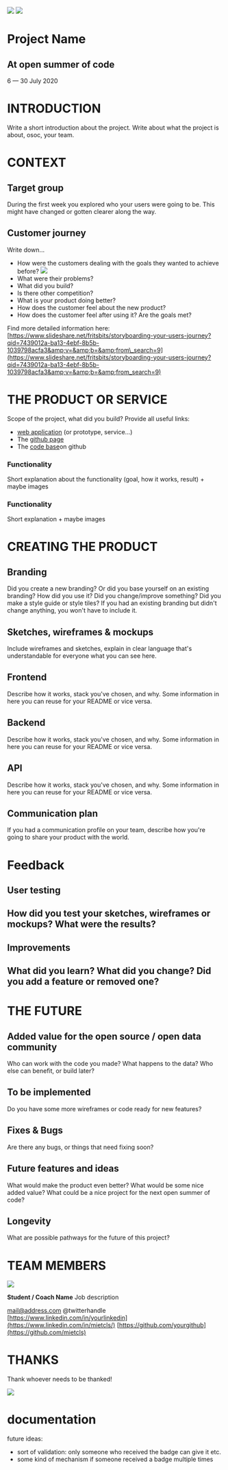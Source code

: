![](RackMultipart20200729-4-ze5tnu_html_c1f629afdd87d4e8.png) ![](RackMultipart20200729-4-ze5tnu_html_b77dca01d084454.jpg)

# **Project Name**

## At open summer of code
 6 — 30 July 2020

# INTRODUCTION

Write a short introduction about the project. Write about what the project is about, osoc, your team.

# CONTEXT

## Target group

During the first week you explored who your users were going to be. This might have changed or gotten clearer along the way.

## Customer journey

Write down...

- How were the customers dealing with the goals they wanted to achieve before? ![](RackMultipart20200729-4-ze5tnu_html_fdcba056a06e9e77.png)
- What were their problems?
- What did you build?
- Is there other competition?
- What is your product doing better?
- How does the customer feel about the new product?
- How does the customer feel after using it? Are the goals met?

Find more detailed information here: [https://www.slideshare.net/fritsbits/storyboarding-your-users-journey?qid=7439012a-ba13-4ebf-8b5b-1039798acfa3&amp;v=&amp;b=&amp;from\_search=9](https://www.slideshare.net/fritsbits/storyboarding-your-users-journey?qid=7439012a-ba13-4ebf-8b5b-1039798acfa3&amp;v=&amp;b=&amp;from_search=9)

# THE PRODUCT OR SERVICE

Scope of the project, what did you build? Provide all useful links:

- [web application](https://snipstory.be/) (or prototype, service…)
- The [github page](https://osoc17.github.io/datascouts/)
- The [code base](https://github.com/oSoc18/Octotrails)on github

###

### Functionality

Short explanation about the functionality (goal, how it works, result) + maybe images

###

### Functionality

Short explanation + maybe images

# CREATING THE PRODUCT

## Branding

Did you create a new branding? Or did you base yourself on an existing branding? How did you use it? Did you change/improve something? Did you make a style guide or style tiles? If you had an existing branding but didn&#39;t change anything, you won&#39;t have to include it.

##

## Sketches, wireframes &amp; mockups

Include wireframes and sketches, explain in clear language that&#39;s understandable for everyone what you can see here.

## Frontend

Describe how it works, stack you&#39;ve chosen, and why. Some information in here you can reuse for your README or vice versa.

## Backend

Describe how it works, stack you&#39;ve chosen, and why. Some information in here you can reuse for your README or vice versa.

## API

Describe how it works, stack you&#39;ve chosen, and why. Some information in here you can reuse for your README or vice versa.

## Communication plan

If you had a communication profile on your team, describe how you&#39;re going to share your product with the world.

# Feedback

## User testing

## How did you test your sketches, wireframes or mockups? What were the results?

## Improvements

## What did you learn? What did you change? Did you add a feature or removed one?

# THE FUTURE

## Added value for the open source / open data community

Who can work with the code you made? What happens to the data? Who else can benefit, or build later?

## To be implemented

Do you have some more wireframes or code ready for new features?

## Fixes &amp; Bugs

Are there any bugs, or things that need fixing soon?

## Future features and ideas

What would make the product even better? What would be some nice added value? What could be a nice project for the next open summer of code?

## Longevity

What are possible pathways for the future of this project?

#

# TEAM MEMBERS

![](RackMultipart20200729-4-ze5tnu_html_dcf522735f89e225.png)

**Student / Coach Name**
Job description

[mail@address.com](mailto:mail@address.com)
 @twitterhandle
[https://www.linkedin.com/in/yourlinkedin](https://www.linkedin.com/in/mietcls/)
[https://github.com/yourgithub](https://github.com/mietcls)

#

# THANKS

Thank whoever needs to be thanked!

![](RackMultipart20200729-4-ze5tnu_html_18b56793349a5bd2.png)


# documentation
future ideas: 
- sort of validation: only someone who received the badge can give it etc.
- some kind of mechanism if someone received a badge multiple times
